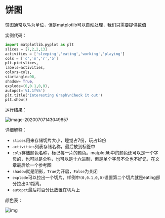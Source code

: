 # 饼图

饼图通常以%为单位，但是matplotlib可以自动处理，我们只需要提供数值

实例代码：

```python
import matplotlib.pyplot as plt
slices = [7,2,2,13]
activities = ['sleeping','eating','working','playing']
cols = ['c','m','r','b']
plt.pie(slices,
labels=activities,
colors=cols,
startangle=90,
shadow= True,
explode=(0,0.1,0,0),
autopct='%1.1f%%')
plt.title('Interesting Graph\nCheck it out')
plt.show()
```

运行结果：

![image-20200707143049857](F:\Coding-Thomas\Coding-Notes\Python-Notes\例程\##matplotlib\PDF教程\DOC\image-20200707143049857.png)

详细解释：

+ `slices`用来存储切片大小，睡觉占7份，玩占13份
+ `activities`列表存储名称，最后放到标签中
+ `cols`存储颜色名称，标记每一片的颜色。matplotlib中的颜色还可以是一个字母的，也可以是全称，也可以是十六进制，但是单个字母不全也不好记，在文章最后给一个参考图
+ `shadow`就是阴影，`True`为开启，`False`为关闭
+ `explode`可以拉出一个切片，样例中`(0,0.1,0,0)`设置第二个切片就是eating部分拉出0.1距离。
+ `autopct`最后将百分比放置在切片上



颜色表：

![img](https://upload-images.jianshu.io/upload_images/7017253-6edec09676cc466d.png?imageMogr2/auto-orient/strip|imageView2/2/w/1200/format/webp)